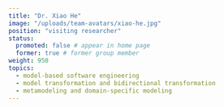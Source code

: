 ```yaml
---
title: "Dr. Xiao He"
image: "/uploads/team-avatars/xiao-he.jpg"
position: "visiting researcher"
status:
  promoted: false # appear in home page
  former: true # former group member
weight: 950
topics:
  - model-based software engineering
  - model transformation and bidirectional transformation
  - metamodeling and domain-specific modeling
---
```

